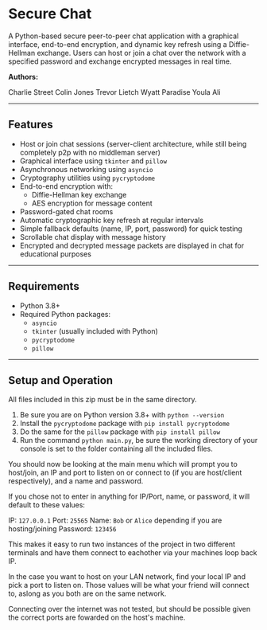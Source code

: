 # Secure Chat

A Python-based secure peer-to-peer chat application with a graphical interface, end-to-end encryption, and dynamic key refresh using a Diffie-Hellman exchange. Users can host or join a chat over the network with a specified password and exchange encrypted messages in real time.

**Authors:** 

Charlie Street
Colin Jones
Trevor Lietch
Wyatt Paradise
Youla Ali

---

## Features

- Host or join chat sessions (server-client architecture, while still being completely p2p with no middleman server)
- Graphical interface using `tkinter` and `pillow`
- Asynchronous networking using `asyncio`
- Cryptography utilities using `pycryptodome`  
- End-to-end encryption with:
  - Diffie-Hellman key exchange
  - AES encryption for message content
- Password-gated chat rooms
- Automatic cryptographic key refresh at regular intervals
- Simple fallback defaults (name, IP, port, password) for quick testing
- Scrollable chat display with message history
- Encrypted and decrypted message packets are displayed in chat for educational purposes

---

## Requirements

- Python 3.8+
- Required Python packages:
  - `asyncio`
  - `tkinter` (usually included with Python)
  - `pycryptodome`
  - `pillow`



---

## Setup and Operation

All files included in this zip must be in the same directory.

1. Be sure you are on Python version 3.8+ with `python --version`
2. Install the `pycryptodome` package with `pip install pycryptodome`
3. Do the same for the `pillow` package with `pip install pillow`
4. Run the command `python main.py`, be sure the working directory of your console is set to the folder containing all the included files. 

You should now be looking at the main menu which will prompt you to host/join, an IP and port to listen on or connect to (if you are host/client respectively), and a name and password. 

If you chose not to enter in anything for IP/Port, name, or password, it will default to these values: 

IP: `127.0.0.1`
Port: `25565`
Name: `Bob` or `Alice` depending if you are hosting/joining
Password: `123456`

This makes it easy to run two instances of the project in two different terminals and have them connect to eachother via your machines loop back IP. 

In the case you want to host on your LAN network, find your local IP and pick a port to listen on. Those values will be what your friend will connect to, aslong as you both are on the same network. 

Connecting over the internet was not tested, but should be possible given the correct ports are fowarded on the host's machine. 
